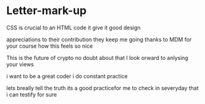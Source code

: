 # Letter-mark-up
 CSS is crucial to an HTML code
 it give it good design
<!--  and yoknow what -->
<!-- i know people here like to help -->
appreciations to their contribution
they keep me going
thanks to MDM for your course
how this feels so nice
<!-- ZEK tokens on this -->
This is the future of crypto
no doubt about that
I look orward to anlysing your views
<!-- i want to add this but please ignore -->
i want to be a great coder
i do constant practice
<!-- it this what you expect of me -->
lets breally tell the truth
its a good practicefor me to check in severyday
that i can testify for sure

